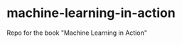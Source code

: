machine-learning-in-action
==========================

Repo for the book "Machine Learning in Action"